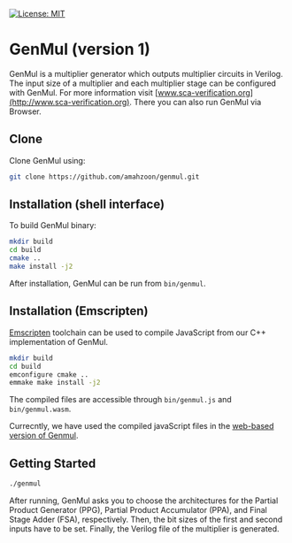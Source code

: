 [![License: MIT](https://img.shields.io/badge/License-MIT-yellow.svg)](https://opensource.org/licenses/MIT)

# GenMul (version 1)

GenMul is a multiplier generator which outputs multiplier circuits in Verilog. The input size of a multiplier and each multiplier stage can be configured with GenMul. For more information visit [www.sca-verification.org](http://www.sca-verification.org). There you can also run GenMul via Browser.

## Clone

Clone GenMul using:

```bash
git clone https://github.com/amahzoon/genmul.git
```

## Installation (shell interface)

To build GenMul binary:

```bash
mkdir build
cd build
cmake ..
make install -j2
```

After installation, GenMul can be run from `bin/genmul`. 

## Installation (Emscripten)

[Emscripten](https://emscripten.org/) toolchain can be used to compile JavaScript from our C++ implementation of GenMul.

```bash
mkdir build
cd build
emconfigure cmake ..
emmake make install -j2
```

The compiled files are accessible through `bin/genmul.js` and `bin/genmul.wasm`.

Currecntly, we have used the compiled javaScript files in the [web-based version of Genmul](http://www.sca-verification.org/genmul).

## Getting Started

```bash
./genmul
```

After running, GenMul asks you to choose the architectures for the Partial Product Generator (PPG), Partial Product Accumulator (PPA), and Final Stage Adder (FSA), respectively. Then, the bit sizes of the first and second inputs have to be set. Finally, the Verilog file of the multiplier is generated.

